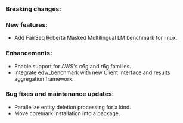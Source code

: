 ### Breaking changes:

### New features:

-   Add FairSeq Roberta Masked Multilingual LM benchmark for linux.

### Enhancements:

-   Enable support for AWS's c6g and r6g families.
-   Integrate edw_benchmark with new Client Interface and results aggregation
    framework.

### Bug fixes and maintenance updates:

-   Parallelize entity deletion processing for a kind.
-   Move coremark installation into a package.
